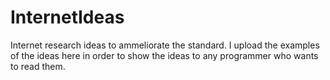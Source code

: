 # InternetIdeas
Internet research ideas to ammeliorate the standard. I upload the examples of the ideas here in order to show the ideas to any programmer who wants to read them.
